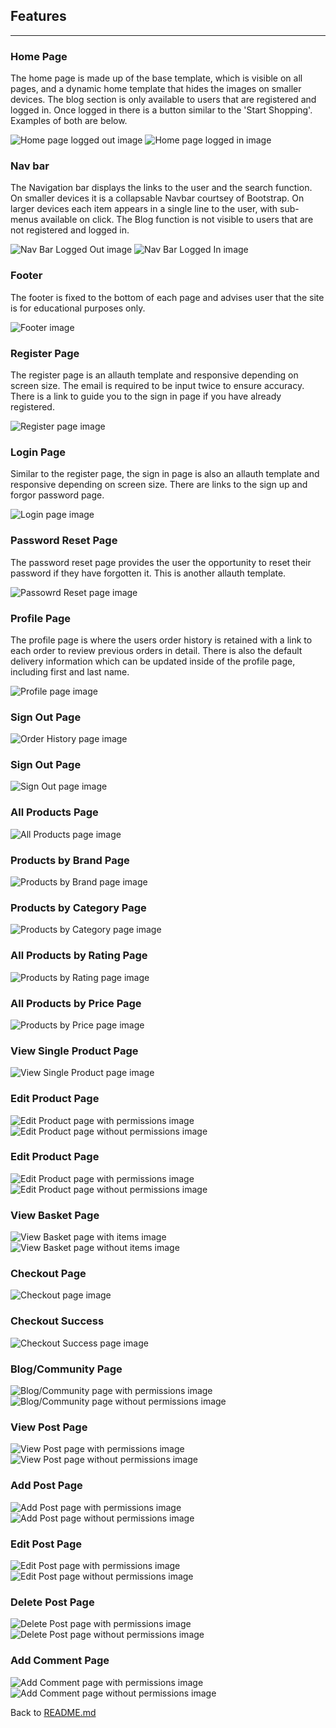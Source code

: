 ## Features
---

### Home Page
The home page is made up of the base template, which is visible on all pages, and a dynamic home template that hides the images on smaller devices. The blog section is only available to users that are registered and logged in. Once logged in there is a button similar to the 'Start Shopping'. Examples of both are below.

![Home page logged out image]()
![Home page logged in image]()

### Nav bar
The Navigation bar displays the links to the user and the search function. On smaller devices it is a collapsable Navbar courtsey of Bootstrap. On larger devices each item appears in a single line to the user, with sub-menus available on click. The Blog function is not visible to users that are not registered and logged in.

![Nav Bar Logged Out image]()
![Nav Bar Logged In image]()

### Footer
The footer is fixed to the bottom of each page and advises user that the site is for educational purposes only.

![Footer image]()

### Register Page
The register page is an allauth template and responsive depending on screen size. The email is required to be input twice to ensure accuracy. There is a link to guide you to the sign in page if you have already registered.

![Register page image]()

### Login Page
Similar to the register page, the sign in page is also an allauth template and responsive depending on screen size. There are links to the sign up and forgor password page.

![Login page image]()

### Password Reset Page
The password reset page provides the user the opportunity to reset their password if they have forgotten it. This is another allauth template.

![Passowrd Reset page image]()

### Profile Page
The profile page is where the users order history is retained with a link to each order to review previous orders in detail. There is also the default delivery information which can be updated inside of the profile page, including first and last name.

![Profile page image]()

### Sign Out Page

![Order History page image]()

### Sign Out Page


![Sign Out page image]()

### All Products Page


![All Products page image]()

### Products by Brand Page


![Products by Brand page image]()

### Products by Category Page


![Products by Category page image]()

### All Products by Rating Page


![Products by Rating page image]()

### All Products by Price Page


![Products by Price page image]()

### View Single Product Page


![View Single Product page image]()

### Edit Product Page


![Edit Product page with permissions image]()
![Edit Product page without permissions image]()

### Edit Product Page


![Edit Product page with permissions image]()
![Edit Product page without permissions image]()

### View Basket Page


![View Basket page with items image]()
![View Basket page without items image]()

### Checkout Page


![Checkout page image]()

### Checkout Success


![Checkout Success page image]()

### Blog/Community Page


![Blog/Community page with permissions image]()
![Blog/Community page without permissions image]()

### View Post Page


![View Post page with permissions image]()
![View Post page without permissions image]()

### Add Post Page


![Add Post page with permissions image]()
![Add Post page without permissions image]()

### Edit Post Page


![Edit Post page with permissions image]()
![Edit Post page without permissions image]()

### Delete Post Page


![Delete Post page with permissions image]()
![Delete Post page without permissions image]()

### Add Comment Page


![Add Comment page with permissions image]()
![Add Comment page without permissions image]()


Back to [README.md](README.md)